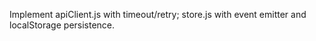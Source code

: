 Implement apiClient.js with timeout/retry; store.js with event emitter and localStorage persistence.
